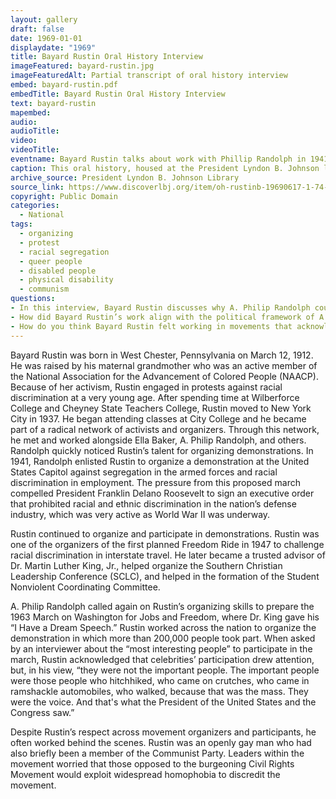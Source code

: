 ```yaml
---
layout: gallery
draft: false
date: 1969-01-01
displaydate: "1969"
title: Bayard Rustin Oral History Interview
imageFeatured: bayard-rustin.jpg
imageFeaturedAlt: Partial transcript of oral history interview
embed: bayard-rustin.pdf
embedTitle: Bayard Rustin Oral History Interview
text: bayard-rustin
mapembed: 
audio: 
audioTitle: 
video: 
videoTitle: 
eventname: Bayard Rustin talks about work with Phillip Randolph in 1941 and 1963.
caption: This oral history, housed at the President Lyndon B. Johnson library, highlights Bayard Rustin’s Civil Rights work throughout his life. This excerpt emphasizes his work organizing alongside A. Phillip Randolph in 1941 and 1963. 
archive_source: President Lyndon B. Johnson Library
source_link: https://www.discoverlbj.org/item/oh-rustinb-19690617-1-74-65
copyright: Public Domain
categories: 
  - National 
tags: 
  - organizing
  - protest
  - racial segregation
  - queer people 
  - disabled people
  - physical disability
  - communism
questions: 
- In this interview, Bayard Rustin discusses why A. Philip Randolph counted on him as organizer. What reasons does Rustin give for Randolph’s trust in him? What were the organizing tasks that Rustin completed?
- How did Bayard Rustin’s work align with the political framework of A. Philip Randolph?
- How do you think Bayard Rustin felt working in movements that acknowledged his organizing genius while also asking him to stay behind the scenes because of his sexuality?
---
```


Bayard Rustin was born in West Chester, Pennsylvania on March 12, 1912. He was raised by his maternal grandmother who was an active member of the National Association for the Advancement of Colored People (NAACP). Because of her activism, Rustin engaged in protests against racial discrimination at a very young age. After spending time at Wilberforce College and Cheyney State Teachers College, Rustin moved to New York City in 1937. He began attending classes at City College and he became part of a radical network of activists and organizers. Through this network, he met and worked alongside Ella Baker, A. Philip Randolph, and others. Randolph quickly noticed Rustin’s talent for organizing demonstrations. In 1941, Randolph enlisted Rustin to organize a demonstration at the United States Capitol against segregation in the armed forces and racial discrimination in employment. The pressure from this proposed march compelled President Franklin Delano Roosevelt to sign an executive order that prohibited racial and ethnic discrimination in the nation’s defense industry, which was very active as World War II was underway.

Rustin continued to organize and participate in demonstrations. Rustin was one of the organizers of the first planned Freedom Ride in 1947 to challenge racial discrimination in interstate travel. He later became a trusted advisor of Dr. Martin Luther King, Jr., helped organize the Southern Christian Leadership Conference (SCLC), and helped in the formation of the Student Nonviolent Coordinating Committee.

A. Philip Randolph called again on Rustin’s organizing skills to prepare the 1963 March on Washington for Jobs and Freedom, where Dr. King gave his “I Have a Dream Speech.” Rustin worked across the nation to organize the demonstration in which more than 200,000 people took part. When asked by an interviewer about the “most interesting people” to participate in the march, Rustin acknowledged that celebrities’ participation drew attention, but, in his view, “they were not the important people. The important people were those people who hitchhiked, who came on crutches, who came in ramshackle automobiles, who walked, because that was the mass. They were the voice. And that's what the President of the United States and the Congress saw.”

Despite Rustin’s respect across movement organizers and participants, he often worked behind the scenes. Rustin was an openly gay man who had also briefly been a member of the Communist Party. Leaders within the movement worried that those opposed to the burgeoning Civil Rights Movement would exploit widespread homophobia to discredit the movement.
